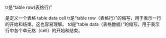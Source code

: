 tr是“table row(表格行)”
<td>是定义一个表格
table data cell
tr是“table row（表格行）”的缩写，用于表示一行的开始和结束。这也容易理解。
td是“table data（表格数据）”的缩写，用于表示行中各个单元格（cell）的开始和结束。
